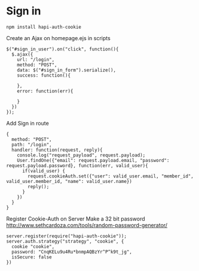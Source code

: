 # Sign in

```
npm install hapi-auth-cookie
```

Create an Ajax on homepage.ejs in scripts
```
$("#sign_in_user").on("click", function(){
  $.ajax({
    url: "/login",
    method: "POST",
    data: $("#sign_in_form").serialize(),
    success: function(){

    },
    error: function(err){

    }
  })
});
```
Add Sign in route
```
{
  method: "POST",
  path: "/login",
  handler: function(request, reply){
    console.log("request_payload", request.payload);
    User.findOne({"email": request.payload.email, "password": request.payload.password}, function(err, valid_user){
      if(valid_user) {
        request.cookieAuth.set({"user": valid_user.email, "member_id", valid_user.member_id, "name": valid_user.name})
        reply();
      }
    })
  }
}
```
Register Cookie-Auth on Server
Make a 32 bit password
http://www.sethcardoza.com/tools/random-password-generator/
```
server.register(require("hapi-auth-cookie"));
server.auth.strategy("strategy", "cookie", {
  cookie "cookie",
  password: "CnqKELu9u4Ru*bnmpAQBzYr^P^k9t_jg",
  isSecure: false
})
```
